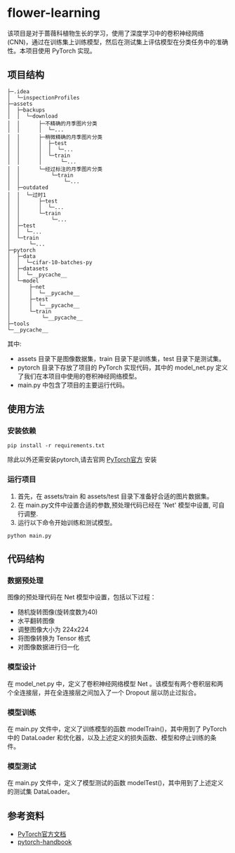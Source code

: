 # flower-learning

该项目是对于蔷薇科植物生长的学习，使用了深度学习中的卷积神经网络 (CNN)，通过在训练集上训练模型，然后在测试集上评估模型在分类任务中的准确性。本项目使用 PyTorch 实现。

## 项目结构

```
├─.idea
│  └─inspectionProfiles
├─assets
│  ├─backups
│  │  └─download
│  │      ├─不精确的月季图片分类
│  │      │  └─...
│  │      ├─稍微精确的月季图片分类
│  │      │  ├─test
│  │      │  │  └─...
│  │      │  └─train
│  │      │      └─...
│  │      └─经过标注的月季图片分类
│  │          └─train
│  │              └─...
│  ├─outdated
│  │  └─过时1
│  │      ├─test
│  │      │  └─...
│  │      └─train
│  │          └─...
│  ├─test
│  │  └─...
│  └─train
│      └─...
├─pytorch
│  ├─data
│  │  └─cifar-10-batches-py
│  ├─datasets
│  │  └─__pycache__
│  └─model
│      ├─net
│      │  └─__pycache__
│      ├─test
│      │  └─__pycache__
│      └─train
│          └─__pycache__
├─tools
└─__pycache__

```

其中:

- assets 目录下是图像数据集，train 目录下是训练集，test 目录下是测试集。
- pytorch 目录下存放了项目的 PyTorch 实现代码，其中的 model_net.py 定义了我们在本项目中使用的卷积神经网络模型。
- main.py 中包含了项目的主要运行代码。

## 使用方法

### 安装依赖
```shell
pip install -r requirements.txt
```
除此以外还需安装pytorch,请去官网 [PyTorch官方](https://pytorch.org/get-started/locally/) 安装

### 运行项目

1. 首先，在 assets/train 和 assets/test 目录下准备好合适的图片数据集。
2. 在 main.py文件中设置合适的参数,预处理代码已经在 'Net' 模型中设置, 可自行调整.
3. 运行以下命令开始训练和测试模型。

```shell
python main.py
```

## 代码结构

### 数据预处理

图像的预处理代码在 Net 模型中设置，包括以下过程：

- 随机旋转图像(旋转度数为40)
- 水平翻转图像
- 调整图像大小为 224x224
- 将图像转换为 Tensor 格式
- 对图像数据进行归一化

### 模型设计

在 model_net.py 中，定义了卷积神经网络模型 Net 。该模型有两个卷积层和两个全连接层，并在全连接层之间加入了一个 Dropout 层以防止过拟合。

### 模型训练

在 main.py 文件中，定义了训练模型的函数 modelTrain()，其中用到了 PyTorch 中的 DataLoader 和优化器，以及上述定义的损失函数、模型和停止训练的条件。

### 模型测试

在 main.py 文件中，定义了模型测试的函数 modelTest()，其中用到了上述定义的测试集 DataLoader。

## 参考资料

- [PyTorch官方文档](https://pytorch.org/docs/stable/index.html)
- [pytorch-handbook](https://github.com/zergtant/pytorch-handbook)